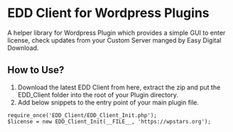 # EDD Client for Wordpress Plugins
A helper library for Wordpress Plugin which provides a simple GUI to enter license, check updates from your Custom Server manged by Easy Digital Download.

## How to Use?

1. Download the latest EDD Client from here, extract the zip and put the EDD_Client folder into the root of your Plugin directory. 
2. Add below snippets to the entry point of your main plugin file.

```$xslt
require_once('EDD_Client/EDD_Client_Init.php');
$license = new EDD_Client_Init(__FILE__, 'https://wpstars.org');
```